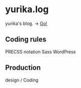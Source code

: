 # yurika.log
yurika's blog. → [Go!](https://yurika1202.com)

## Coding rules
PRECSS notation
Sass
WordPress

## Production
design / Coding
